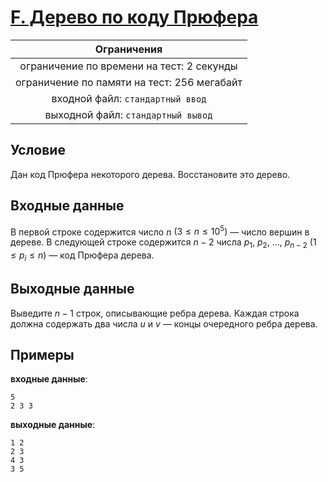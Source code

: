 # [F. Дерево по коду Прюфера](F.cpp)

| Ограничения                                 |
|:-------------------------------------------:|
| ограничение по времени на тест: 2 секунды   |
| ограничение по памяти на тест: 256 мегабайт |
| входной файл: `стандартный ввод`            |
| выходной файл: `стандартный вывод`          |

## Условие

Дан код Прюфера некоторого дерева. Восстановите это дерево.

## Входные данные

В первой строке содержится число $n$ $(3 \leqslant n \leqslant 10^5)$ — число вершин в дереве. В следующей строке содержится $n - 2$ числа $p_1, ~ p_2, ~ \ldots, ~ p_{n - 2}$ $(1 \leqslant p_i \leqslant n)$ — код Прюфера дерева.

## Выходные данные

Выведите $n - 1$ строк, описывающие ребра дерева. Каждая строка должна содержать два числа $u$ и $v$ — концы очередного ребра дерева.

## Примеры

**входные данные**:

```text
5
2 3 3
```

**выходные данные**:

```text
1 2
2 3
4 3
3 5
```
